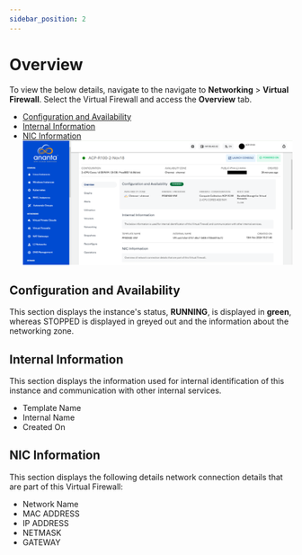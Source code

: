 ```yaml
---
sidebar_position: 2
---
```

# Overview

To view the below details, navigate to the navigate to **Networking** > **Virtual Firewall**. Select the Virtual Firewall and access the **Overview** tab.
- [Configuration and Availability](#configuration-and-availability)
- [Internal Information](#internal-information)
- [NIC Information](#nic-information)  
 ![Virtual Firewall Details](img/VirtualFirewallDetails.png)
## Configuration and Availability

This section displays the instance's status, **RUNNING**, is displayed in **green**, whereas STOPPED is displayed in greyed out and the information about the networking zone.
## Internal Information
This section displays the information used for internal identification of this instance and communication with other internal services.
- Template Name
- Internal Name
- Created On
## NIC Information

This section displays the following details network connection details that are part of this Virtual Firewall:
- Network Name
- MAC ADDRESS
- IP ADDRESS
- NETMASK
- GATEWAY

